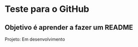 <h1> Teste para o GitHub </h1>

<h2> Objetivo é aprender a fazer um README </h2>

Projeto: Em desenvolvimento 

